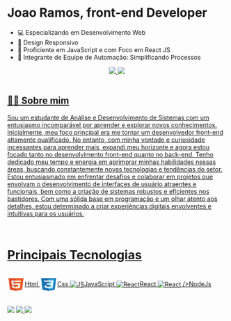 <h1>Joao Ramos, front-end Developer</h1>

-  💻 Especializando em Desenvolvimento Web
-  📱 Design Responsivo
-  🚀 Proficiente em JavaScript e com Foco em React JS
-  💼 Integrante de Equipe de Automação: Simplificando Processos

<div align="center">
  
  <a href="https://github.com/JoaoHero">
  <img height="180em" src="https://github-readme-stats.vercel.app/api?username=joaoHero&show_icons=true&theme=cobalt&include_all_commits=true&count_private=true"/>
  <img height="180em" src="https://github-readme-stats.vercel.app/api/top-langs/?username=JoaoHero&layout=compact&langs_count=7&theme=cobalt"/>
    
</div>
  
   <div style="display: inline_block"><br>
    <h2>👨‍🎓 Sobre mim</h2>

<span>Sou um estudante de Análise e Desenvolvimento de Sistemas com um entusiasmo incomparável por aprender e explorar novos conhecimentos. Inicialmente, meu foco principal era me tornar um desenvolvedor front-end altamente qualificado. No entanto, com minha vontade e curiosidade incessantes para aprender mais, expandi meu horizonte e agora estou focado tanto no desenvolvimento front-end quanto no back-end. Tenho dedicado meu tempo e energia em aprimorar minhas habilidades nessas áreas, buscando constantemente novas tecnologias e tendências do setor. Estou entusiasmado em enfrentar desafios e colaborar em projetos que envolvam o desenvolvimento de interfaces de usuário atraentes e funcionais, bem como a criação de sistemas robustos e eficientes nos bastidores. Com uma sólida base em programação e um olhar atento aos detalhes, estou determinado a criar experiências digitais envolventes e intuitivas para os usuários.</span> 
     
</div>
  
 <div style="display: inline_block"><br>
    <h1>Principais Tecnologias</h1>
   <br>
  <img align="center" alt="HTML" height="30" width="40" src="https://raw.githubusercontent.com/devicons/devicon/master/icons/html5/html5-original.svg">Html
  <img align="center" alt="CSS" height="30" width="40" src="https://raw.githubusercontent.com/devicons/devicon/master/icons/css3/css3-original.svg">Css
  <img align="center" alt="JS" height="30" width="40" src="https://cdn.jsdelivr.net/gh/devicons/devicon/icons/javascript/javascript-original.svg">JavaScript
  <img align="center" alt="React" height="30" width="40" src="https://cdn.jsdelivr.net/gh/devicons/devicon/icons/react/react-original.svg" />React
  <img align="center" alt="React" height="30" width="40" src="https://cdn.jsdelivr.net/gh/devicons/devicon@latest/icons/nodejs/nodejs-plain-wordmark.svg" /> />NodeJs
          
   
</div>
  <br>
  <br>
  <div> 
    <a href="https://instagram.com/joao_heroo" target="_blank"><img src="https://img.shields.io/badge/-Instagram-%23E4405F?style=for-the-badge&logo=instagram&logoColor=white" target="_blank"></a>
    <a href = "https://www.facebook.com/joaovitor.silvaramos.7"><img src="https://img.shields.io/badge/Facebook-1877F2?style=for-the-badge&logo=facebook&logoColor=white">
    <a href = "https://www.linkedin.com/in/joao-vitor-r-8b4486112/"><img src="https://img.shields.io/badge/-LinkedIn-%230077B5?style=for-the-badge&logo=linkedin&logoColor=white" target="_blank"></a>
  </div>
 
</div>



